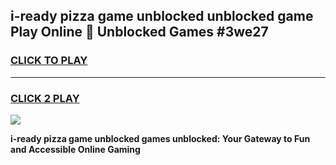 
## i-ready pizza game unblocked unblocked game Play Online 👋 Unblocked Games #3we27
<h3>
<a href="https://premium.freeplayer.one?title=i-ready_pizza_game_unblocked&ref=21F">CLICK TO PLAY</a></h3>
<hr>

<h3>
<a href="https://premium.freeplayer.one?title=i-ready_pizza_game_unblocked&ref=21F">CLICK 2 PLAY</a>
  
</h3>

<a href="https://premium.freeplayer.one?title=i-ready_pizza_game_unblocked&ref=21F/"><img src="https://clearcache.store/games.png"></a>


**i-ready pizza game unblocked games unblocked: Your Gateway to Fun and Accessible Online Gaming**
